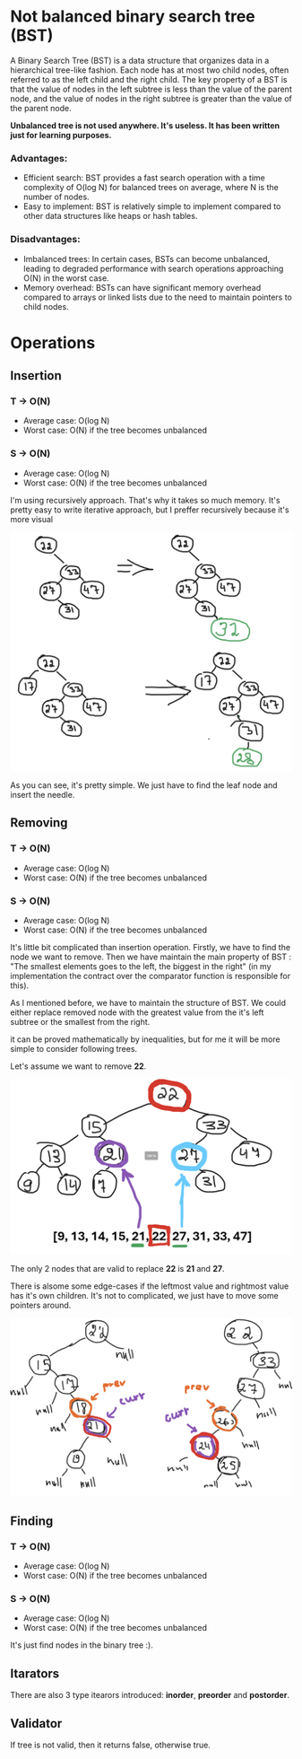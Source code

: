 # Not balanced binary search tree (BST)

A Binary Search Tree (BST) is a data structure that organizes data in a hierarchical tree-like fashion. Each node has at most two child nodes, often referred to as the left child and the right child. The key property of a BST is that the value of nodes in the left subtree is less than the value of the parent node, and the value of nodes in the right subtree is greater than the value of the parent node.

**Unbalanced tree is not used anywhere. It's useless. It has been written just for learning purposes.**

### Advantages:

- Efficient search: BST provides a fast search operation with a time complexity of O(log N) for balanced trees on average, where N is the number of nodes.
- Easy to implement: BST is relatively simple to implement compared to other data structures like heaps or hash tables.

### Disadvantages:

- Imbalanced trees: In certain cases, BSTs can become unbalanced, leading to degraded performance with search operations approaching O(N) in the worst case.
- Memory overhead: BSTs can have significant memory overhead compared to arrays or linked lists due to the need to maintain pointers to child nodes.

# Operations

## Insertion

### T -> O(N)

- Average case: O(log N)
- Worst case: O(N) if the tree becomes unbalanced

### S -> O(N)

- Average case: O(log N)
- Worst case: O(N) if the tree becomes unbalanced

I'm using recursively approach. That's why it takes so much memory. It's pretty easy to write iterative approach, but I preffer recursively because it's more visual

![alt text](insertion.png)

As you can see, it's pretty simple. We just have to find the leaf node and insert the needle.

## Removing

### T -> O(N)

- Average case: O(log N)
- Worst case: O(N) if the tree becomes unbalanced

### S -> O(N)

- Average case: O(log N)
- Worst case: O(N) if the tree becomes unbalanced

It's little bit complicated than insertion operation.
Firstly, we have to find the node we want to remove. Then we have maintain the main property of BST : "The smallest elements goes to the left, the biggest in the right" (in my implementation the contract over the comparator function is responsible for this).

As I mentioned before, we have to maintain the structure of BST. We could either replace removed node with the greatest value from the it's left subtree or the smallest from the right.

it can be proved mathematically by inequalities, but for me it will be more simple to consider following trees.

Let's assume we want to remove **22**.

![alt text](deletion-visualising.png)

The only 2 nodes that are valid to replace **22** is **21** and **27**.

There is alsome some edge-cases if the leftmost value and rightmost value has it's own children. It's not to complicated, we just have to move some pointers around.

![alt text](deletion.png)

## Finding

### T -> O(N)

- Average case: O(log N)
- Worst case: O(N) if the tree becomes unbalanced

### S -> O(N)

- Average case: O(log N)
- Worst case: O(N) if the tree becomes unbalanced

It's just find nodes in the binary tree :).

## Itarators

There are also 3 type itearors introduced: **inorder**, **preorder** and **postorder**.

## Validator

If tree is not valid, then it returns false, otherwise true.

